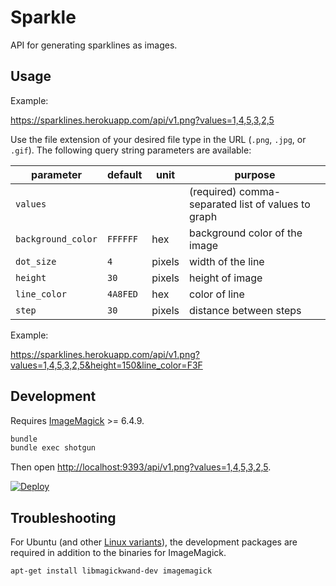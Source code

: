 # Sparkle

API for generating sparklines as images.

## Usage

Example:

https://sparklines.herokuapp.com/api/v1.png?values=1,4,5,3,2,5

Use the file extension of your desired file type in the URL (`.png`, `.jpg`, or `.gif`). The following query string parameters are available:

parameter | default | unit | purpose
--- | --- | --- | ---
`values` | | | (required) comma-separated list of values to graph
`background_color` | `FFFFFF` | hex | background color of the image
`dot_size` | `4` | pixels | width of the line
`height` | `30` | pixels | height of image
`line_color` | `4A8FED` | hex | color of line
`step` | `30` | pixels | distance between steps

Example:

https://sparklines.herokuapp.com/api/v1.png?values=1,4,5,3,2,5&height=150&line_color=F3F

## Development

Requires [ImageMagick](http://www.imagemagick.org/) >= 6.4.9.

```bash
bundle
bundle exec shotgun
```

Then open [http://localhost:9393/api/v1.png?values=1,4,5,3,2,5](http://localhost:9393/api/v1.png?values=1,4,5,3,2,5).

[![Deploy](https://www.herokucdn.com/deploy/button.svg)](https://heroku.com/deploy)

## Troubleshooting

For Ubuntu (and other [Linux variants](http://stackoverflow.com/a/16775397/1476898)), the development packages are required in addition to the binaries for ImageMagick.                                                                                                        
 ```bash                                                                         
 apt-get install libmagickwand-dev imagemagick                                   
 ```                

